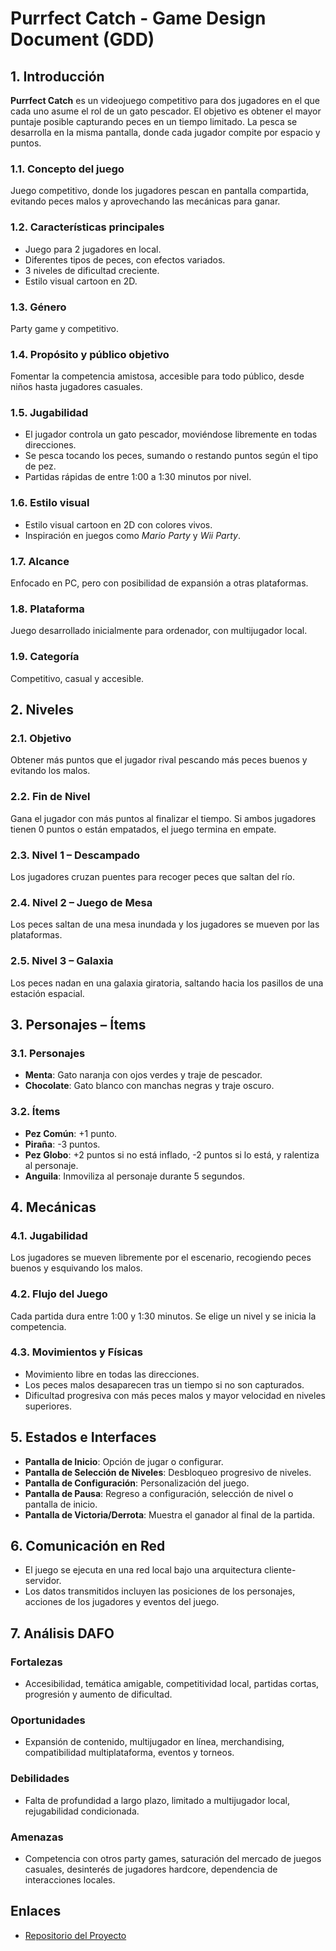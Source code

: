 # Purrfect Catch - Game Design Document (GDD)

## 1. Introducción
**Purrfect Catch** es un videojuego competitivo para dos jugadores en el que cada uno asume el rol de un gato pescador. El objetivo es obtener el mayor puntaje posible capturando peces en un tiempo limitado. La pesca se desarrolla en la misma pantalla, donde cada jugador compite por espacio y puntos.

### 1.1. Concepto del juego
Juego competitivo, donde los jugadores pescan en pantalla compartida, evitando peces malos y aprovechando las mecánicas para ganar.

### 1.2. Características principales
- Juego para 2 jugadores en local.
- Diferentes tipos de peces, con efectos variados.
- 3 niveles de dificultad creciente.
- Estilo visual cartoon en 2D.

### 1.3. Género
Party game y competitivo.

### 1.4. Propósito y público objetivo
Fomentar la competencia amistosa, accesible para todo público, desde niños hasta jugadores casuales.

### 1.5. Jugabilidad
- El jugador controla un gato pescador, moviéndose libremente en todas direcciones.
- Se pesca tocando los peces, sumando o restando puntos según el tipo de pez.
- Partidas rápidas de entre 1:00 a 1:30 minutos por nivel.

### 1.6. Estilo visual
- Estilo visual cartoon en 2D con colores vivos.
- Inspiración en juegos como *Mario Party* y *Wii Party*.

### 1.7. Alcance
Enfocado en PC, pero con posibilidad de expansión a otras plataformas.

### 1.8. Plataforma
Juego desarrollado inicialmente para ordenador, con multijugador local.

### 1.9. Categoría
Competitivo, casual y accesible.

## 2. Niveles
### 2.1. Objetivo
Obtener más puntos que el jugador rival pescando más peces buenos y evitando los malos.

### 2.2. Fin de Nivel
Gana el jugador con más puntos al finalizar el tiempo. Si ambos jugadores tienen 0 puntos o están empatados, el juego termina en empate.

### 2.3. Nivel 1 – Descampado
Los jugadores cruzan puentes para recoger peces que saltan del río.

### 2.4. Nivel 2 – Juego de Mesa
Los peces saltan de una mesa inundada y los jugadores se mueven por las plataformas.

### 2.5. Nivel 3 – Galaxia
Los peces nadan en una galaxia giratoria, saltando hacia los pasillos de una estación espacial.

## 3. Personajes – Ítems
### 3.1. Personajes
- **Menta**: Gato naranja con ojos verdes y traje de pescador.
- **Chocolate**: Gato blanco con manchas negras y traje oscuro.

### 3.2. Ítems
- **Pez Común**: +1 punto.
- **Piraña**: -3 puntos.
- **Pez Globo**: +2 puntos si no está inflado, -2 puntos si lo está, y ralentiza al personaje.
- **Anguila**: Inmoviliza al personaje durante 5 segundos.

## 4. Mecánicas
### 4.1. Jugabilidad
Los jugadores se mueven libremente por el escenario, recogiendo peces buenos y esquivando los malos.

### 4.2. Flujo del Juego
Cada partida dura entre 1:00 y 1:30 minutos. Se elige un nivel y se inicia la competencia.

### 4.3. Movimientos y Físicas
- Movimiento libre en todas las direcciones.
- Los peces malos desaparecen tras un tiempo si no son capturados.
- Dificultad progresiva con más peces malos y mayor velocidad en niveles superiores.

## 5. Estados e Interfaces
- **Pantalla de Inicio**: Opción de jugar o configurar.
- **Pantalla de Selección de Niveles**: Desbloqueo progresivo de niveles.
- **Pantalla de Configuración**: Personalización del juego.
- **Pantalla de Pausa**: Regreso a configuración, selección de nivel o pantalla de inicio.
- **Pantalla de Victoria/Derrota**: Muestra el ganador al final de la partida.

## 6. Comunicación en Red
- El juego se ejecuta en una red local bajo una arquitectura cliente-servidor.
- Los datos transmitidos incluyen las posiciones de los personajes, acciones de los jugadores y eventos del juego.

## 7. Análisis DAFO
### Fortalezas
- Accesibilidad, temática amigable, competitividad local, partidas cortas, progresión y aumento de dificultad.
  
### Oportunidades
- Expansión de contenido, multijugador en línea, merchandising, compatibilidad multiplataforma, eventos y torneos.

### Debilidades
- Falta de profundidad a largo plazo, limitado a multijugador local, rejugabilidad condicionada.

### Amenazas
- Competencia con otros party games, saturación del mercado de juegos casuales, desinterés de jugadores hardcore, dependencia de interacciones locales.

## Enlaces
- [Repositorio del Proyecto](https://github.com/nachogonvi/Pawtastic-Studios)
